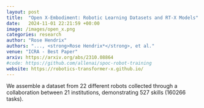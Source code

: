 ```yaml
---
layout: post
title:  "Open X-Embodiment: Robotic Learning Datasets and RT-X Models"
date:   2024-11-01 22:21:59 +00:00
image: /images/open_x.png
categories: research
author: "Rose Hendrix"
authors: "..., <strong>Rose Hendrix*</strong>, et al."
venue: "ICRA - Best Paper"
arxiv: https://arxiv.org/abs/2310.08864
#code: https://github.com/allenai/spoc-robot-training
website: https://robotics-transformer-x.github.io/
---
```

We assemble a dataset from 22 different robots collected through a collaboration between 21 institutions, demonstrating 527 skills (160266 tasks).